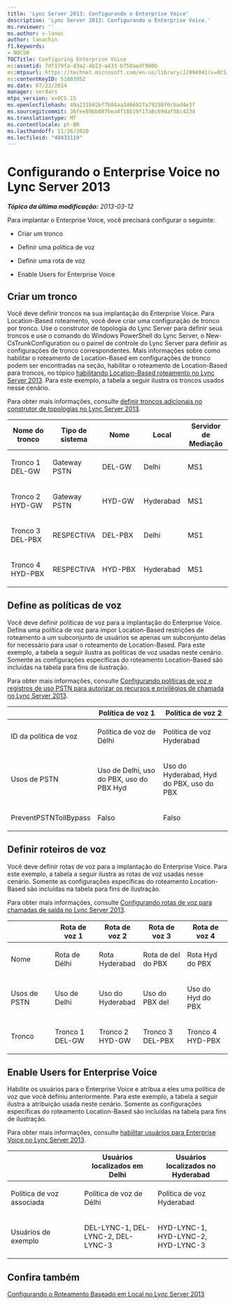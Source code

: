 ```yaml
---
title: 'Lync Server 2013: Configurando o Enterprise Voice'
description: 'Lync Server 2013: Configurando o Enterprise Voice.'
ms.reviewer: ''
ms.author: v-lanac
author: lanachin
f1.keywords:
- NOCSH
TOCTitle: Configuring Enterprise Voice
ms:assetid: 7df179fa-d3a2-4b23-a433-b750aedf980b
ms:mtpsurl: https://technet.microsoft.com/en-us/library/JJ994041(v=OCS.15)
ms:contentKeyID: 51803952
ms.date: 07/23/2014
manager: serdars
mtps_version: v=OCS.15
ms.openlocfilehash: 49a231b92bf7b04aa3466927a79258f0cbad4e3f
ms.sourcegitcommit: 36fee89bb887bea4f18b19f17a8c69daf5bc423d
ms.translationtype: MT
ms.contentlocale: pt-BR
ms.lasthandoff: 11/26/2020
ms.locfileid: "49433119"
---
```

# <a name="configuring-enterprise-voice-in-lync-server-2013"></a>Configurando o Enterprise Voice no Lync Server 2013

<div data-xmlns="http://www.w3.org/1999/xhtml">

<div class="topic" data-xmlns="http://www.w3.org/1999/xhtml" data-msxsl="urn:schemas-microsoft-com:xslt" data-cs="https://msdn.microsoft.com/">

<div data-asp="https://msdn2.microsoft.com/asp">



</div>

<div id="mainSection">

<div id="mainBody">

<span> </span>

_**Tópico da última modificação:** 2013-03-12_

Para implantar o Enterprise Voice, você precisará configurar o seguinte:

  - Criar um tronco

  - Definir uma política de voz

  - Definir uma rota de voz

  - Enable Users for Enterprise Voice

<div>

## <a name="create-a-trunk"></a>Criar um tronco

Você deve definir troncos na sua implantação do Enterprise Voice. Para Location-Based roteamento, você deve criar uma configuração de tronco por tronco. Use o construtor de topologia do Lync Server para definir seus troncos e use o comando do Windows PowerShell do Lync Server, o New-CsTrunkConfiguration ou o painel de controle do Lync Server para definir as configurações de tronco correspondentes. Mais informações sobre como habilitar o roteamento de Location-Based em configurações de tronco podem ser encontradas na seção, habilitar o roteamento de Location-Based para troncos, no tópico [habilitando Location-Based roteamento no Lync Server 2013](lync-server-2013-enabling-location-based-routing.md). Para este exemplo, a tabela a seguir ilustra os troncos usados nesse cenário.

Para obter mais informações, consulte [definir troncos adicionais no construtor de topologias no Lync Server 2013](lync-server-2013-define-additional-trunks-in-topology-builder.md).


<table>
<colgroup>
<col style="width: 20%" />
<col style="width: 20%" />
<col style="width: 20%" />
<col style="width: 20%" />
<col style="width: 20%" />
</colgroup>
<thead>
<tr class="header">
<th>Nome do tronco</th>
<th>Tipo de sistema</th>
<th>Nome</th>
<th>Local</th>
<th>Servidor de Mediação</th>
</tr>
</thead>
<tbody>
<tr class="odd">
<td><p>Tronco 1 DEL-GW</p></td>
<td><p>Gateway PSTN</p></td>
<td><p>DEL-GW</p></td>
<td><p>Delhi</p></td>
<td><p>MS1</p></td>
</tr>
<tr class="even">
<td><p>Tronco 2 HYD-GW</p></td>
<td><p>Gateway PSTN</p></td>
<td><p>HYD-GW</p></td>
<td><p>Hyderabad</p></td>
<td><p>MS1</p></td>
</tr>
<tr class="odd">
<td><p>Tronco 3 DEL-PBX</p></td>
<td><p>RESPECTIVA</p></td>
<td><p>DEL-PBX</p></td>
<td><p>Delhi</p></td>
<td><p>MS1</p></td>
</tr>
<tr class="even">
<td><p>Tronco 4 HYD-PBX</p></td>
<td><p>RESPECTIVA</p></td>
<td><p>HYD-PBX</p></td>
<td><p>Hyderabad</p></td>
<td><p>MS1</p></td>
</tr>
</tbody>
</table>


<div>


</div>

</div>

<div>

## <a name="defines-voice-policies"></a>Define as políticas de voz

Você deve definir políticas de voz para a implantação do Enterprise Voice. Defina uma política de voz para impor Location-Based restrições de roteamento a um subconjunto de usuários se apenas um subconjunto delas for necessário para usar o roteamento de Location-Based. Para este exemplo, a tabela a seguir ilustra as políticas de voz usadas neste cenário. Somente as configurações específicas do roteamento Location-Based são incluídas na tabela para fins de ilustração.

Para obter mais informações, consulte [Configurando políticas de voz e registros de uso PSTN para autorizar os recursos e privilégios de chamada no Lync Server 2013](lync-server-2013-configuring-voice-policies-and-pstn-usage-records-to-authorize-calling-features-and-privileges.md).


<table>
<colgroup>
<col style="width: 33%" />
<col style="width: 33%" />
<col style="width: 33%" />
</colgroup>
<thead>
<tr class="header">
<th></th>
<th>Política de voz 1</th>
<th>Política de voz 2</th>
</tr>
</thead>
<tbody>
<tr class="odd">
<td><p>ID da política de voz</p></td>
<td><p>Política de voz de Délhi</p></td>
<td><p>Política de voz Hyderabad</p></td>
</tr>
<tr class="even">
<td><p>Usos de PSTN</p></td>
<td><p>Uso de Delhi, uso do PBX, uso do PBX Hyd</p></td>
<td><p>Uso do Hyderabad, Hyd do PBX, uso do PBX</p></td>
</tr>
<tr class="odd">
<td><p>PreventPSTNTollBypass</p></td>
<td><p>Falso</p></td>
<td><p>Falso</p></td>
</tr>
</tbody>
</table>


<div>


</div>

</div>

<div>

## <a name="define-voice-routes"></a>Definir roteiros de voz

Você deve definir rotas de voz para a implantação do Enterprise Voice. Para este exemplo, a tabela a seguir ilustra as rotas de voz usadas nesse cenário. Somente as configurações específicas do roteamento Location-Based são incluídas na tabela para fins de ilustração.

Para obter mais informações, consulte [Configurando rotas de voz para chamadas de saída no Lync Server 2013](lync-server-2013-configuring-voice-routes-for-outbound-calls.md).


<table>
<colgroup>
<col style="width: 20%" />
<col style="width: 20%" />
<col style="width: 20%" />
<col style="width: 20%" />
<col style="width: 20%" />
</colgroup>
<thead>
<tr class="header">
<th></th>
<th>Rota de voz 1</th>
<th>Rota de voz 2</th>
<th>Rota de voz 3</th>
<th>Rota de voz 4</th>
</tr>
</thead>
<tbody>
<tr class="odd">
<td><p>Nome</p></td>
<td><p>Rota de Délhi</p></td>
<td><p>Rota Hyderabad</p></td>
<td><p>Rota de del do PBX</p></td>
<td><p>Rota Hyd do PBX</p></td>
</tr>
<tr class="even">
<td><p>Usos de PSTN</p></td>
<td><p>Uso de Delhi</p></td>
<td><p>Uso do Hyderabad</p></td>
<td><p>Uso do PBX del</p></td>
<td><p>Uso do Hyd do PBX</p></td>
</tr>
<tr class="odd">
<td><p>Tronco</p></td>
<td><p>Tronco 1 DEL-GW</p></td>
<td><p>Tronco 2 HYD-GW</p></td>
<td><p>Tronco 3 DEL-PBX</p></td>
<td><p>Tronco 4 HYD-PBX</p></td>
</tr>
</tbody>
</table>


<div>


</div>

</div>

<div>

## <a name="enable-users-for-enterprise-voice"></a>Enable Users for Enterprise Voice

Habilite os usuários para o Enterprise Voice e atribua a eles uma política de voz que você definiu anteriormente. Para este exemplo, a tabela a seguir ilustra a atribuição usada neste cenário. Somente as configurações específicas do roteamento Location-Based são incluídas na tabela para fins de ilustração.

Para obter mais informações, consulte [habilitar usuários para Enterprise Voice no Lync Server 2013](lync-server-2013-enable-users-for-enterprise-voice.md).


<table>
<colgroup>
<col style="width: 33%" />
<col style="width: 33%" />
<col style="width: 33%" />
</colgroup>
<thead>
<tr class="header">
<th></th>
<th>Usuários localizados em Delhi</th>
<th>Usuários localizados no Hyderabad</th>
</tr>
</thead>
<tbody>
<tr class="odd">
<td><p>Política de voz associada</p></td>
<td><p>Política de voz de Délhi</p></td>
<td><p>Política de voz Hyderabad</p></td>
</tr>
<tr class="even">
<td><p>Usuários de exemplo</p></td>
<td><p>DEL-LYNC-1, DEL-LYNC-2, DEL-LYNC-3</p></td>
<td><p>HYD-LYNC-1, HYD-LYNC-2, HYD-LYNC-3</p></td>
</tr>
</tbody>
</table>


<div>


</div>

</div>

<div>

## <a name="see-also"></a>Confira também


[Configurando o Roteamento Baseado em Local no Lync Server 2013](lync-server-2013-configuring-location-based-routing.md)  
  

</div>

</div>

<span> </span>

</div>

</div>

</div>

